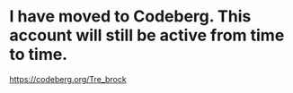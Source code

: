 # I have moved to Codeberg. This account will still be active from time to time.

<a href="https://codeberg.org/Tre_brock">https://codeberg.org/Tre_brock</a>
